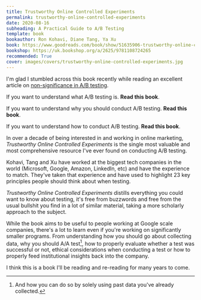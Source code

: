 ```yaml
---
title: Trustworthy Online Controlled Experiments
permalink: trustworthy-online-controlled-experiments
date: 2020-08-16
subheading: A Practical Guide to A/B Testing
template: book
bookauthor: Ron Kohavi, Diane Tang, Ya Xu
book: https://www.goodreads.com/book/show/51635906-trustworthy-online-controlled-experiments
bookshop: https://uk.bookshop.org/a/2625/9781108724265
recommended: True
cover: images/covers/trustworthy-online-controlled-experiments.jpg
---
```


I'm glad I stumbled across this book recently while reading an excellent article on [non-significance in A/B testing](https://www.jacquescorbytuech.com/links/non-significance-ab-testing).

If you want to understand what A/B testing is. **Read this book**.

If you want to understand why you should conduct A/B testing. **Read this book**.

If you want to understand how to conduct A/B testing. **Read this book**.

In over a decade of being interested in and working in online marketing, *Trustworthy Online Controlled Experiments* is the single most valuable and most comprehensive resource I've ever found on conducting A/B testing.

Kohavi, Tang and Xu have worked at the biggest tech companies in the world (Microsoft, Google, Amazon, LinkedIn, etc) and have the experience to match. They've taken that experience and have used to highlight 23 key principles people should think about when testing.

*Trustworthy Online Controlled Experiments* distills everything you could want to know about testing, it's free from buzzwords and free from the usual bullshit you find in a lot of similar material, taking a more scholarly approach to the subject.

While the book aims to be useful to people working at Google scale companies, there's a lot to learn even if you're working on significantly smaller programs. From understanding how you should go about collecting data, why you should A/A test[^1], how to properly evaluate whether a test was successful or not, ethical considerations when conducting a test or how to properly feed institutional insights back into the company.

I think this is a book I'll be reading and re-reading for many years to come.

[^1]: And how you can do so by solely using past data you've already collected.
